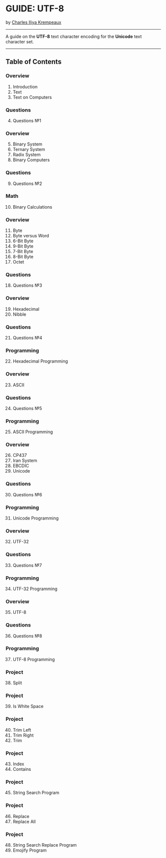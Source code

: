 # GUIDE: UTF-8

by [Charles Iliya Krempeaux](http://changelog.ca/)

---

A guide on the **UTF-8** text character encoding for the **Unicode** text character set.

---

## Table of Contents

### Overview

1. Introduction
2. Text
3. Text on Computers

### Questions

4. Questions №1

### Overview

5. Binary System
6. Ternary System
7. Radix System
8. Binary Computers

### Questions

9. Questions №2

### Math

10. Binary Calculations

### Overview

11. Byte
12. Byte versus Word
13. 6-Bit Byte
14. 9-Bit Byte
15. 7-Bit Byte
16. 8-Bit Byte
17. Octet

### Questions

18. Questions №3

### Overview

19. Hexadecimal
20. Nibble

### Questions

21. Questions №4

### Programming

22. Hexadecimal Programming

### Overview

23. ASCII

### Questions

24. Questions №5

### Programming

25. ASCII Programming

### Overview

26. CP437
27. Iran System
28. EBCDIC
29. Unicode

### Questions

30. Questions №6

### Programming

31. Unicode Programming

### Overview

32. UTF-32

### Questions

33. Questions №7

### Programming

34. UTF-32 Programming

### Overview

35. UTF-8

### Questions

36. Questions №8

### Programming

37. UTF-8 Programming

### Project

38. Split

### Project

39. Is White Space

### Project

40. Trim Left
41. Trim Right
42. Trim

### Project

43. Index
44. Contains

### Project

45. String Search Program

### Project

46. Replace
47. Replace All

### Project

48. String Search Replace Program
49. Emojify Program
